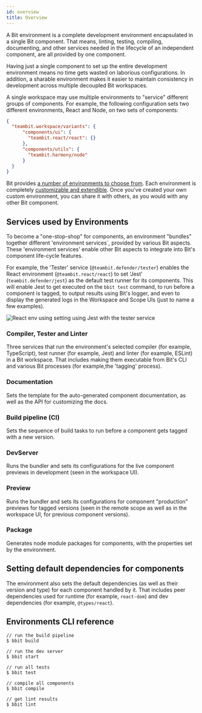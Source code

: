 ```yaml
---
id: overview
title: Overview
---
```


A Bit environment is a complete development environment encapsulated in a single Bit component. That means, linting, testing, compiling, documenting, and other services needed in the lifecycle of an independent component, are all provided by one component.

Having just a single component to set up the entire development environment means no time gets wasted on laborious configurations. In addition, a sharable environment makes it easier to maintain consistency in development across multiple decoupled Bit workspaces.

A single workspace may use multiple environments to "service" different groups of components. For example, the following configuration sets two different environments, React and Node, on two sets of components:

```json
{
  "teambit.workspace/variants": {
      "components/ui": {
        "teambit.react/react": {}
      },
      "components/utils": {
        "teambit.harmony/node"
      }
  }
}
```

Bit provides [a number of environments to choose from](/docs/environments/choose-an-environment). Each environment is completely [customizable and extendible](/docs/environments/build-environment). Once you've created your own custom environment, you can share it with others, as you would with any other Bit component.
## Services used by Environments
To become a "one-stop-shop" for components, an environment "bundles" together different 'environment services`, provided by various Bit aspects. These 'environment services' enable other Bit aspects to integrate into Bit's component life-cycle features. 

For example, the 'Tester' service (`@teambit.defender/tester`) enables the React environment (`@teambit.react/react`) to set 'Jest' (`teambit.defender/jest`) as the default test runner for its components. This will enable Jest to get executed on the `bbit test` command, to run before a component is tagged, to output results using Bit's logger, and even to display the generated logs in the Workspace and Scope UIs (just to name a few examples).

![React env using setting using Jest with the tester service](/img/react_env_ex.png)
### Compiler, Tester and Linter
Three services that run the environment's selected compiler (for example, TypeScript), test runner (for example, Jest) and linter (for example, ESLint) in a Bit workspace. That includes making them executable from Bit's CLI and various Bit processes (for example,the 'tagging' process).
### Documentation
Sets the template for the auto-generated component documentation, as well as the API for customizing the docs.
### Build pipeline (CI)
Sets the sequence of build tasks to run before a component gets tagged with a new version.
### DevServer
Runs the bundler and sets its configurations for the live component previews in development (seen in the workspace UI).
### Preview
Runs the bundler and sets its configurations for component "production" previews for tagged versions (seen in the remote scope as well as in the workspace UI, for previous component versions).
### Package
Generates node module packages for components, with the properties set by the environment.
## Setting default dependencies for components
The environment also sets the default dependencies (as well as their version and type) for each component handled by it. That includes peer dependencies used for runtime (for example, `react-dom`) and dev dependencies (for example, `@types/react`).
## Environments CLI reference
```shell
// run the build pipeline
$ bbit build

// run the dev server
$ bbit start

// run all tests
$ bbit test

// compile all components
$ bbit compile

// get lint results
$ bbit lint
```
